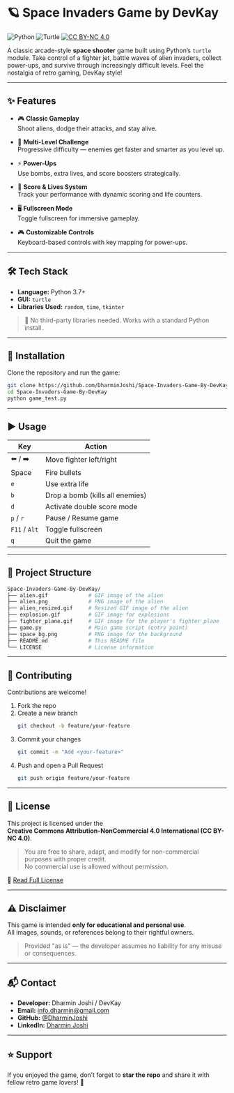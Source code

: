 # 🪐 Space Invaders Game by DevKay

![Python](https://img.shields.io/badge/Python-3.7+-blue) ![Turtle](https://img.shields.io/badge/Turtle-GUI-green) [![CC BY-NC 4.0](https://i.creativecommons.org/l/by-nc/4.0/88x31.png)](https://creativecommons.org/licenses/by-nc/4.0/)

A classic arcade-style **space shooter** game built using Python’s `turtle` module. Take control of a fighter jet, battle waves of alien invaders, collect power-ups, and survive through increasingly difficult levels. Feel the nostalgia of retro gaming, DevKay style!

---

## ✨ Features

- 🎮 **Classic Gameplay**  
  Shoot aliens, dodge their attacks, and stay alive.

- 🚀 **Multi-Level Challenge**  
  Progressive difficulty — enemies get faster and smarter as you level up.

- ⚡ **Power-Ups**  
  Use bombs, extra lives, and score boosters strategically.

- 💯 **Score & Lives System**  
  Track your performance with dynamic scoring and life counters.

- 🖥️ **Fullscreen Mode**  
  Toggle fullscreen for immersive gameplay.

- 🎮 **Customizable Controls**  
  Keyboard-based controls with key mapping for power-ups.

---

## 🛠️ Tech Stack

- **Language:** Python 3.7+
- **GUI:** `turtle`
- **Libraries Used:** `random`, `time`, `tkinter`

> 🔧 No third-party libraries needed. Works with a standard Python install.

---

## 🚀 Installation

Clone the repository and run the game:

```bash
git clone https://github.com/DharminJoshi/Space-Invaders-Game-By-DevKay.git
cd Space-Invaders-Game-By-DevKay
python game_test.py
```

---

## ▶️ Usage

| Key           | Action                          |
|---------------|----------------------------------|
| ⬅️ / ➡️        | Move fighter left/right         |
| Space         | Fire bullets                    |
| `e`           | Use extra life                  |
| `b`           | Drop a bomb (kills all enemies) |
| `d`           | Activate double score mode      |
| `p` / `r`     | Pause / Resume game             |
| `F11` / `Alt` | Toggle fullscreen               |
| `q`           | Quit the game                   |

---

## 📁 Project Structure

```bash
Space-Invaders-Game-By-DevKay/
├── alien.gif             # GIF image of the alien
├── alien.png             # PNG image of the alien
├── alien_resized.gif     # Resized GIF image of the alien
├── explosion.gif         # GIF image for explosions
├── fighter_plane.gif     # GIF image for the player's fighter plane
├── game.py               # Main game script (entry point)
├── space_bg.png          # PNG image for the background
├── README.md             # This README file
└── LICENSE               # License information
```

---

## 🤝 Contributing

Contributions are welcome!

1. Fork the repo  
2. Create a new branch  
   ```bash
   git checkout -b feature/your-feature
   ```
3. Commit your changes  
   ```bash
   git commit -m "Add <your-feature>"
   ```
4. Push and open a Pull Request  
   ```bash
   git push origin feature/your-feature
   ```

---

## 💼 License

This project is licensed under the  
**Creative Commons Attribution-NonCommercial 4.0 International (CC BY-NC 4.0)**.

> You are free to share, adapt, and modify for non-commercial purposes with proper credit.  
> No commercial use is allowed without permission.

🔗 [Read Full License](https://creativecommons.org/licenses/by-nc/4.0/)

---

## ⚠️ Disclaimer

This game is intended **only for educational and personal use**.  
All images, sounds, or references belong to their rightful owners.

> Provided "as is" — the developer assumes no liability for any misuse or consequences.

---

## 📬 Contact

- **Developer:** Dharmin Joshi / DevKay  
- **Email:** info.dharmin@gmail.com  
- **GitHub:** [@DharminJoshi](https://github.com/DharminJoshi)  
- **LinkedIn:** [Dharmin Joshi](https://www.linkedin.com/in/dharmin-joshi-3bab42232/)

---

## ⭐ Support

If you enjoyed the game, don’t forget to **star the repo** and share it with fellow retro game lovers! 🌌
